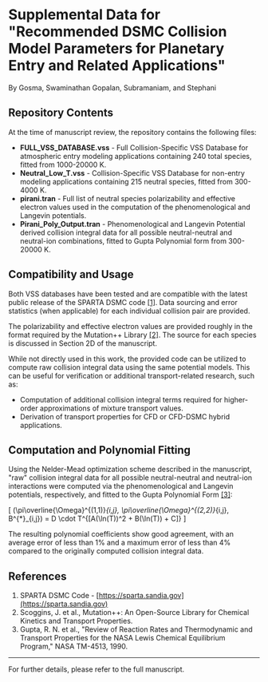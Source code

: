 # Supplemental Data for "Recommended DSMC Collision Model Parameters for Planetary Entry and Related Applications"

By Gosma, Swaminathan Gopalan, Subramaniam, and Stephani

## Repository Contents

At the time of manuscript review, the repository contains the following files:

- **FULL_VSS_DATABASE.vss** - Full Collision-Specific VSS Database for atmospheric entry modeling applications containing 240 total species, fitted from 1000-20000 K.
- **Neutral_Low_T.vss** - Collision-Specific VSS Database for non-entry modeling applications containing 215 neutral species, fitted from 300-4000 K.
- **pirani.tran** - Full list of neutral species polarizability and effective electron values used in the computation of the phenomenological and Langevin potentials.
- **Pirani_Poly_Output.tran** - Phenomenological and Langevin Potential derived collision integral data for all possible neutral-neutral and neutral-ion combinations, fitted to Gupta Polynomial form from 300-20000 K.

## Compatibility and Usage

Both VSS databases have been tested and are compatible with the latest public release of the SPARTA DSMC code [[1]](#references). Data sourcing and error statistics (when applicable) for each individual collision pair are provided.

The polarizability and effective electron values are provided roughly in the format required by the Mutation++ Library [[2]](#references). The source for each species is discussed in Section 2D of the manuscript.

While not directly used in this work, the provided code can be utilized to compute raw collision integral data using the same potential models. This can be useful for verification or additional transport-related research, such as:

- Computation of additional collision integral terms required for higher-order approximations of mixture transport values.
- Derivation of transport properties for CFD or CFD-DSMC hybrid applications.

## Computation and Polynomial Fitting

Using the Nelder-Mead optimization scheme described in the manuscript, "raw" collision integral data for all possible neutral-neutral and neutral-ion interactions were computed via the phenomenological and Langevin potentials, respectively, and fitted to the Gupta Polynomial Form [[3]](#references):

\[ (\pi\overline{\Omega}^{(1,1)}_{i,j}, \pi\overline{\Omega}^{(2,2)}_{i,j}, B^{*}_{i,j}) = D \cdot T^{[A(\ln(T))^2 + B(\ln(T)) + C]} \]

The resulting polynomial coefficients show good agreement, with an average error of less than 1% and a maximum error of less than 4% compared to the originally computed collision integral data.

## References

1. SPARTA DSMC Code - [https://sparta.sandia.gov](https://sparta.sandia.gov)
2. Scoggins, J. et al., Mutation++: An Open-Source Library for Chemical Kinetics and Transport Properties.
3. Gupta, R. N. et al., "Review of Reaction Rates and Thermodynamic and Transport Properties for the NASA Lewis Chemical Equilibrium Program," NASA TM-4513, 1990.

---
For further details, please refer to the full manuscript.

